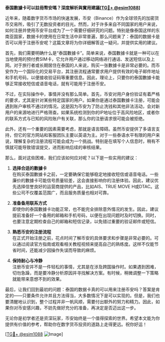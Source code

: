 **泰国數據卡可以註冊幣安嗎？深度解析與實用建議[[TG💪+ @esim1088](https://t.me/s/esim1088)]**

近年来，随着数字货币市场的快速发展，币安（Binance）作为全球领先的加密货币交易所，吸引了无数投资者的目光。然而，对于许多来自不同国家的用户来说，如何注册并使用币安平台成为了一个需要仔细研究的问题。特别是像泰国这样的东南亚国家，数据卡的使用在日常生活中非常普遍，那么问题来了：泰国的数据卡是否可以用于注册币安呢？这篇文章将为你详细解答这一疑问，并提供实用的建议。

首先，我们需要明确什么是“泰国數據卡”。简单来说，泰国數據卡就是一种可以在当地使用的预付费SIM卡，它允许用户通过移动网络进行通话、发送短信以及上网。对于旅行者或长期居住在泰国的人来说，购买一张數據卡是非常必要的。而币安作为一个国际化的交易平台，其注册流程通常要求用户提供有效的电子邮件地址和手机号码，以便接收验证码等重要信息。因此，理论上，只要你的泰国數據卡能够正常接收短信或语音电话，就有可能用于注册币安。

不过，在实际操作中，事情并没有那么简单。首先，币安对用户身份验证有着严格的要求，尤其是针对某些特定国家的用户。如果你是通过泰国數據卡注册，可能会遇到账户审核不通过的情况。这是因为币安为了防止洗钱和其他非法活动，会对新用户的来源地进行严格筛查。如果系统检测到你的IP地址位于高风险地区，或者你的联系方式与已知的风险账户有关联，那么你的注册请求很可能会被拒绝。

此外，还有一个重要的因素需要考虑，那就是语言障碍。虽然币安提供了多语言支持，但它的官方网站和客服团队主要以英语为主。对于一些泰语水平有限的用户来说，理解复杂的注册流程可能会成为一个挑战。特别是在填写个人信息时，稍有不慎就可能导致错误提交，进而影响后续的审核结果。

那么，面对这些困难，我们应该如何应对呢？以下是一些实用的建议：

1. **选择合适的數據卡**  
   在购买泰国數據卡之前，一定要确保它能够稳定地接收短信或语音电话。一些廉价的數據卡可能信号质量较差，这会直接影响你的注册体验。因此，建议优先选择信誉良好的运营商提供的产品，比如AIS、TRUE MOVE H或DTAC。这些公司不仅覆盖范围广，而且服务质量也相对可靠。

2. **准备备用联系方式**  
   即使你的泰国數據卡功能正常，也不能完全排除意外情况的发生。因此，建议提前准备好一个备用的邮箱和手机号码，以便在出现问题时及时切换。同时，也要注意定期检查自己的邮箱和短信记录，以免错过重要的验证邮件或短信。

3. **熟悉币安的注册流程**  
   在正式开始注册之前，花点时间了解币安的具体要求和步骤是非常必要的。可以通过阅读官方指南或观看相关教程视频来提高自己的熟练度。这样不仅能节省时间，还能减少因操作失误而导致的麻烦。

4. **保持耐心与冷静**  
   注册币安并不是一件轻松的事情，尤其是在涉及跨国操作时。如果遇到困难，切勿急躁，而是要冷静分析原因并寻找解决方案。有时候，稍微调整一下策略就能带来意想不到的效果。

最后，让我们回到最初的问题：泰国的数据卡真的可以用来注册币安吗？答案是肯定的——只要条件允许并且方法得当，大多数情况下是可以实现的。但是，我们也要清醒地认识到，整个过程并非一帆风顺，需要付出额外的努力和精力。因此，如果你对币安感兴趣，不妨先做好充分的准备，再决定是否迈出这一步。

无论你是初学者还是资深玩家，币安始终是一个值得探索的世界。希望本文能为你提供有价值的参考，帮助你在数字货币投资的道路上走得更远。祝你好运！

[[TG💪+ @esim1088](https://t.me/s/esim1088) ![Image](https://i.postimg.cc/4NQfJmqS/Snipaste-2025-05-13-00-14-12.png)]